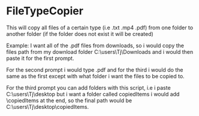 # FileTypeCopier
This will copy all files of a certain type (i.e .txt .mp4 .pdf) from one folder to another folder (if the folder does not exist it will be created)

Example: I want all of the .pdf files from downloads, so i would copy the files path from my download folder C:\users\Tj\Downloads and i would then paste it for the first prompt.

For the second prompt i would type .pdf and for the third i would do the same as the first except with what folder i want the files to be copied to.

For the third prompt you can add folders with this script, i.e i paste C:\users\Tj\desktop but i want a folder called copiedItems i would add \copiedItems at the end, so the final path would be C:\users\Tj\desktop\copiedItems.
